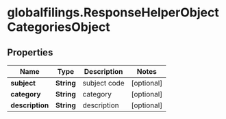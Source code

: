 # globalfilings.ResponseHelperObjectCategoriesObject

## Properties

Name | Type | Description | Notes
------------ | ------------- | ------------- | -------------
**subject** | **String** | subject code | [optional] 
**category** | **String** | category | [optional] 
**description** | **String** | description | [optional] 


